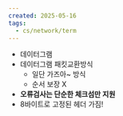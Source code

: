 ```yaml
---
created: 2025-05-16
tags:
  - cs/network/term
---
```

- 데이터그램
- 데이터그램 패킷교환방식
	- 일단 가즈아~ 방식
	- 순서 보장 X
- **오류검사는 단순한 체크섬만 지원**
- 8바이트로 고정된 헤더 가짐!

